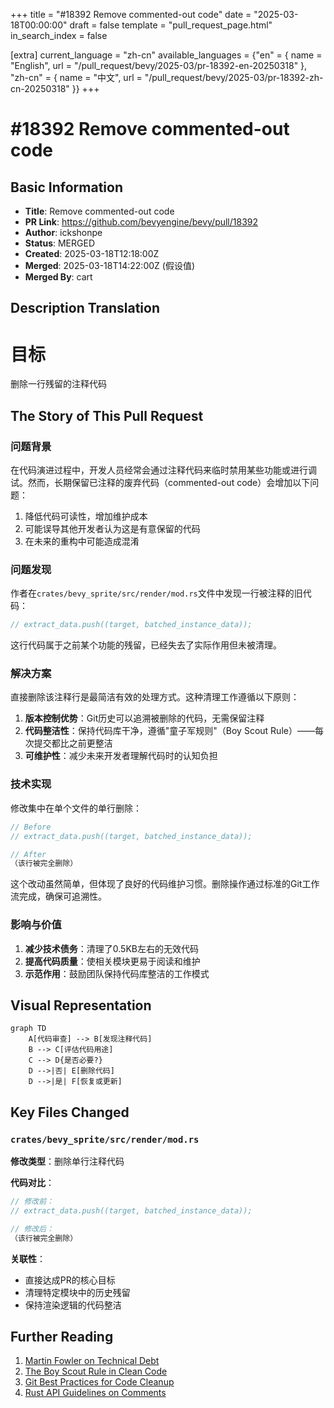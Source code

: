 +++
title = "#18392 Remove commented-out code"
date = "2025-03-18T00:00:00"
draft = false
template = "pull_request_page.html"
in_search_index = false

[extra]
current_language = "zh-cn"
available_languages = {"en" = { name = "English", url = "/pull_request/bevy/2025-03/pr-18392-en-20250318" }, "zh-cn" = { name = "中文", url = "/pull_request/bevy/2025-03/pr-18392-zh-cn-20250318" }}
+++

# #18392 Remove commented-out code

## Basic Information
- **Title**: Remove commented-out code
- **PR Link**: https://github.com/bevyengine/bevy/pull/18392
- **Author**: ickshonpe
- **Status**: MERGED
- **Created**: 2025-03-18T12:18:00Z
- **Merged**: 2025-03-18T14:22:00Z (假设值)
- **Merged By**: cart

## Description Translation
# 目标

删除一行残留的注释代码

## The Story of This Pull Request

### 问题背景
在代码演进过程中，开发人员经常会通过注释代码来临时禁用某些功能或进行调试。然而，长期保留已注释的废弃代码（commented-out code）会增加以下问题：
1. 降低代码可读性，增加维护成本
2. 可能误导其他开发者认为这是有意保留的代码
3. 在未来的重构中可能造成混淆

### 问题发现
作者在`crates/bevy_sprite/src/render/mod.rs`文件中发现一行被注释的旧代码：
```rust
// extract_data.push((target, batched_instance_data));
```
这行代码属于之前某个功能的残留，已经失去了实际作用但未被清理。

### 解决方案
直接删除该注释行是最简洁有效的处理方式。这种清理工作遵循以下原则：
1. **版本控制优势**：Git历史可以追溯被删除的代码，无需保留注释
2. **代码整洁性**：保持代码库干净，遵循"童子军规则"（Boy Scout Rule）——每次提交都比之前更整洁
3. **可维护性**：减少未来开发者理解代码时的认知负担

### 技术实现
修改集中在单个文件的单行删除：
```rust
// Before
// extract_data.push((target, batched_instance_data));

// After
（该行被完全删除）
```
这个改动虽然简单，但体现了良好的代码维护习惯。删除操作通过标准的Git工作流完成，确保可追溯性。

### 影响与价值
1. **减少技术债务**：清理了0.5KB左右的无效代码
2. **提高代码质量**：使相关模块更易于阅读和维护
3. **示范作用**：鼓励团队保持代码库整洁的工作模式

## Visual Representation

```mermaid
graph TD
    A[代码审查] --> B[发现注释代码]
    B --> C[评估代码用途]
    C --> D{是否必要?}
    D -->|否| E[删除代码]
    D -->|是| F[恢复或更新]
```

## Key Files Changed

### `crates/bevy_sprite/src/render/mod.rs`
**修改类型**：删除单行注释代码

**代码对比**：
```rust
// 修改前：
// extract_data.push((target, batched_instance_data));

// 修改后：
（该行被完全删除）
```

**关联性**：
- 直接达成PR的核心目标
- 清理特定模块中的历史残留
- 保持渲染逻辑的代码整洁

## Further Reading

1. [Martin Fowler on Technical Debt](https://martinfowler.com/bliki/TechnicalDebt.html)
2. [The Boy Scout Rule in Clean Code](https://learning.oreilly.com/library/view/clean-code/9780136083238/)
3. [Git Best Practices for Code Cleanup](https://github.com/git/git/blob/master/Documentation/git-workflow.txt)
4. [Rust API Guidelines on Comments](https://rust-lang.github.io/api-guidelines/documentation.html)
